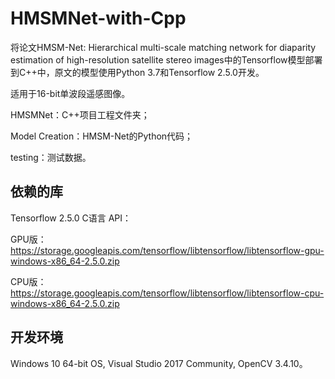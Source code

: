 # HMSMNet-with-Cpp
将论文HMSM-Net: Hierarchical multi-scale matching network for diaparity estimation of high-resolution satellite stereo images中的Tensorflow模型部署到C++中，原文的模型使用Python 3.7和Tensorflow 2.5.0开发。

适用于16-bit单波段遥感图像。

HMSMNet：C++项目工程文件夹；

Model Creation：HMSM-Net的Python代码；

testing：测试数据。

## 依赖的库
Tensorflow 2.5.0 C语言 API：

GPU版：https://storage.googleapis.com/tensorflow/libtensorflow/libtensorflow-gpu-windows-x86_64-2.5.0.zip

CPU版：https://storage.googleapis.com/tensorflow/libtensorflow/libtensorflow-cpu-windows-x86_64-2.5.0.zip

## 开发环境
Windows 10 64-bit OS, Visual Studio 2017 Community, OpenCV 3.4.10。
